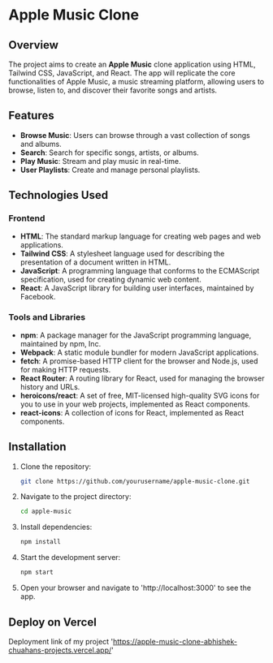 # Apple Music Clone

## Overview

The project aims to create an **Apple Music** clone application using HTML, Tailwind CSS, JavaScript, and React. The app will replicate the core functionalities of Apple Music, a music streaming platform, allowing users to browse, listen to, and discover their favorite songs and artists.

## Features

- **Browse Music**: Users can browse through a vast collection of songs and albums.
- **Search**: Search for specific songs, artists, or albums.
- **Play Music**: Stream and play music in real-time.
- **User Playlists**: Create and manage personal playlists.

## Technologies Used

### Frontend

- **HTML**: The standard markup language for creating web pages and web applications.
- **Tailwind CSS**: A stylesheet language used for describing the presentation of a document written in HTML.
- **JavaScript**: A programming language that conforms to the ECMAScript specification, used for creating dynamic web content.
- **React**: A JavaScript library for building user interfaces, maintained by Facebook.

### Tools and Libraries

- **npm**: A package manager for the JavaScript programming language, maintained by npm, Inc.
- **Webpack**: A static module bundler for modern JavaScript applications.
- **fetch**: A promise-based HTTP client for the browser and Node.js, used for making HTTP requests.
- **React Router**: A routing library for React, used for managing the browser history and URLs.
- **heroicons/react**: A set of free, MIT-licensed high-quality SVG icons for you to use in your web projects, implemented as React components.
- **react-icons**: A collection of icons for React, implemented as React components.

## Installation

1. Clone the repository:
    ```sh
    git clone https://github.com/yourusername/apple-music-clone.git
    ```
2. Navigate to the project directory:
    ```sh
    cd apple-music
    ```
3. Install dependencies:
    ```sh
    npm install
    ```
4. Start the development server:
    ```sh
    npm start
    ```
5. Open your browser and navigate to 'http://localhost:3000' to see the app.

## Deploy on Vercel

Deployment link of my project 'https://apple-music-clone-abhishek-chuahans-projects.vercel.app/'